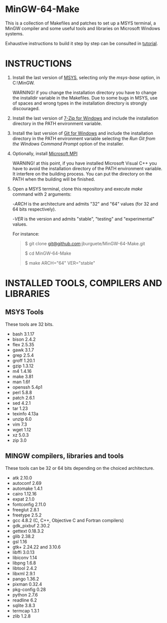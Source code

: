 MinGW-64-Make
=============

This is a collection of Makefiles and patches to set up a MSYS terminal, a MinGW
compiler and some useful tools and libraries on Microsoft Windows systems.

Exhaustive instructions to build it step by step can be consulted in
[tutorial](tutorial.pdf).

INSTRUCTIONS
============

1. Install the last version of
[MSYS](http://sourceforge.net/projects/mingw/files/Installer), selecting only
the *msys-base* option, in C:\MinGW.

	WARNING! if you change the installation directory you have to change the
installdir variable in the Makefiles. Due to some bugs in MSYS, use of spaces
and wrong types in the installation directory is strongly discouraged.

2. Install the last version of
[7-Zip for Windows](http://www.7-zip.org/downloag.html) and include the
installation directory in the PATH environment variable.

3. Install the last version of
[Git for Windows](http://git-scm.com/download/win) and include the installation
directory in the PATH environment variable selecting the *Run Git from the
Windows Command Prompt* option of the installer.

4. Optionally, install
[Microsoft MPI](http://www.microsoft.com/en-sg/details.aspx?id=39961)

	WARNING! at this point, if you have installed Microsoft Visual C++ you have
to avoid the installation directory of the PATH environment variable. It
interfere on the building process. You can put the directory on the PATH when
the building will be finished.

5. Open a MSYS terminal, clone this repository and execute *make* command with
2 arguments:

	-*ARCH* is the architecture and admits "32" and "64" values (for 32 and 64
	bits respectively).

	-*VER* is the version and admits "stable", "testing" and "experimental"
	values.

	For instance:

	> $ git clone git@github.com:jburguete/MinGW-64-Make.git
	> 
	> $ cd MinGW-64-Make
	> 
	> $ make ARCH="64" VER="stable"

INSTALLED TOOLS, COMPILERS AND LIBRARIES
========================================

MSYS Tools
----------

These tools are 32 bits.

* bash 3.1.17
* bison 2.4.2
* flex 2.5.35
* gawk 3.1.7
* grep 2.5.4
* groff 1.20.1
* gzip 1.3.12
* m4 1.4.16
* make 3.81
* man 1.6f
* openssh 5.4p1
* perl 5.8.8
* patch 2.6.1
* sed 4.2.1
* tar 1.23
* texinfo 4.13a
* unzip 6.0
* vim 7.3
* wget 1.12
* xz 5.0.3
* zip 3.0

MINGW compilers, libraries and tools
------------------------------------

These tools can be 32 or 64 bits depending on the choiced architecture.

* atk 2.10.0
* autoconf 2.69
* automake 1.4.1
* cairo 1.12.16
* expat 2.1.0
* fontconfig 2.11.0
* freeglut 2.8.1
* freetype 2.5.2
* gcc 4.8.2 (C, C++, Objective C and Fortran compilers)
* gdk_pixbuf 2.30.2
* gettext 0.18.3.2
* glib 2.38.2
* gsl 1.16
* gtk+ 2.24.22 and 3.10.6
* libffi 3.0.13
* libiconv 1.14
* libpng 1.6.8
* libtool 2.4.2
* libxml 2.9.1
* pango 1.36.2
* pixman 0.32.4
* pkg-config 0.28
* python 2.7.6
* readline 6.2
* sqlite 3.8.3
* termcap 1.3.1
* zlib 1.2.8



